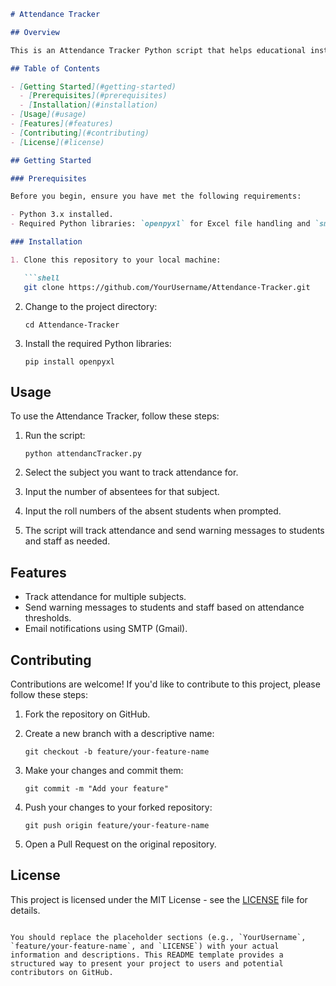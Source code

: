 
```markdown
# Attendance Tracker

## Overview

This is an Attendance Tracker Python script that helps educational institutions track and manage student attendance for various subjects. It allows you to input the number of absentees for a specific subject, and it can send warning messages to students and staff based on attendance thresholds.

## Table of Contents

- [Getting Started](#getting-started)
  - [Prerequisites](#prerequisites)
  - [Installation](#installation)
- [Usage](#usage)
- [Features](#features)
- [Contributing](#contributing)
- [License](#license)

## Getting Started

### Prerequisites

Before you begin, ensure you have met the following requirements:

- Python 3.x installed.
- Required Python libraries: `openpyxl` for Excel file handling and `smtplib` for sending emails.

### Installation

1. Clone this repository to your local machine:

   ```shell
   git clone https://github.com/YourUsername/Attendance-Tracker.git
   ```

2. Change to the project directory:

   ```shell
   cd Attendance-Tracker
   ```

3. Install the required Python libraries:

   ```shell
   pip install openpyxl
   ```

## Usage

To use the Attendance Tracker, follow these steps:

1. Run the script:

   ```shell
   python attendancTracker.py
   ```

2. Select the subject you want to track attendance for.

3. Input the number of absentees for that subject.

4. Input the roll numbers of the absent students when prompted.

5. The script will track attendance and send warning messages to students and staff as needed.

## Features

- Track attendance for multiple subjects.
- Send warning messages to students and staff based on attendance thresholds.
- Email notifications using SMTP (Gmail).

## Contributing

Contributions are welcome! If you'd like to contribute to this project, please follow these steps:

1. Fork the repository on GitHub.
2. Create a new branch with a descriptive name:

   ```shell
   git checkout -b feature/your-feature-name
   ```

3. Make your changes and commit them:

   ```shell
   git commit -m "Add your feature"
   ```

4. Push your changes to your forked repository:

   ```shell
   git push origin feature/your-feature-name
   ```

5. Open a Pull Request on the original repository.

## License

This project is licensed under the MIT License - see the [LICENSE](LICENSE) file for details.
```

You should replace the placeholder sections (e.g., `YourUsername`, `feature/your-feature-name`, and `LICENSE`) with your actual information and descriptions. This README template provides a structured way to present your project to users and potential contributors on GitHub.
